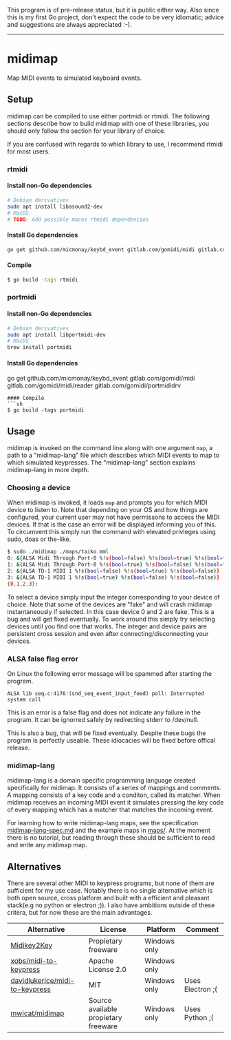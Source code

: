 This program is of pre-release status, but it is public either way. Also since this is my first Go project, don't expect the code to be very idiomatic; advice and suggestions are always appreciated :-).

---

# midimap
Map MIDI events to simulated keyboard events.
## Setup
midimap can be compiled to use either portmidi or rtmidi. The following sections describe how to build midimap with one of these libraries, you should only follow the section for your library of choice.

If you are confused with regards to which library to use, I recommend rtmidi for most users.
### rtmidi
#### Install non-Go dependencies
```sh
# Debian derivatives
sudo apt install libasound2-dev
# MacOS
# TODO: Add possible macos rtmidi dependencios
```
#### Install Go dependencies
```sh
go get github.com/micmonay/keybd_event gitlab.com/gomidi/midi gitlab.com/gomidi/midi/reader gitlab.com/gomidi/rtmididrv
```
#### Compile
```sh
$ go build -tags rtmidi
```
### portmidi
#### Install non-Go dependencies
```sh
# Debian derivatives
sudo apt install libportmidi-dev
# MacOS
brew install portmidi
```
#### Install Go dependencies
go get github.com/micmonay/keybd_event gitlab.com/gomidi/midi gitlab.com/gomidi/midi/reader gitlab.com/gomidi/portmididrv
```
#### Compile
```sh
$ go build -tags portmidi
```
## Usage
midimap is invoked on the command line along with one argument `map`, a path to a "midimap-lang" file which describes which MIDI events to map to which simulated keypresses. The "midimap-lang" section explains midimap-lang in more depth.

### Choosing a device
When midimap is invoked, it loads `map` and prompts you for which MIDI device to listen to. Note that depending on your OS and how things are configured, your current user may not have permissons to access the MIDI devices. If that is the case an error will be displayed informing you of this. To circumvent this simply run the command with elevated privleges using sudo, doas or the-like.
```sh
$ sudo ./midimap ./maps/taiko.mml
0: &{ALSA Midi Through Port-0 %!s(bool=false) %!s(bool=true) %!s(bool=false)}
1: &{ALSA Midi Through Port-0 %!s(bool=true) %!s(bool=false) %!s(bool=false)}
2: &{ALSA TD-1 MIDI 1 %!s(bool=false) %!s(bool=true) %!s(bool=false)}
3: &{ALSA TD-1 MIDI 1 %!s(bool=true) %!s(bool=false) %!s(bool=false)}
{0,1,2,3}: 
```

To select a device simply input the integer corresponding to your device of choice. Note that some of the devices are "fake" and will crash midimap instantaneously if selected. In this case device 0 and 2 are fake. This is a bug and will get fixed eventually. To work around this simply try selecting devices until you find one that works. The integer and device pairs are persistent cross session and even after connecting/disconnecting your devices.

### ALSA false flag error
On Linux the following error message will be spammed after starting the program.
```
ALSA lib seq.c:4176:(snd_seq_event_input_feed) poll: Interrupted system call
```
This is an error is a false flag and does not indicate any failure in the program. It can be ignorred safely by redirecting stderr to /dev/null.

This is also a bug, that will be fixed eventually. Despite these bugs the program is perfectly useable. These idiocacies will be fixed before offical release.

### midimap-lang
midimap-lang is a domain specific programming language created specifically for midimap. It consists of a series of mappings and comments. A mapping consists of a key code and a conditon, called its matcher. When midimap receives an incoming MIDI event it simulates pressing the key code of every mapping which has a matcher that matches the incoming event.

For learning how to write midimap-lang maps, see the specification [midimap-lang-spec.md](https://github.com/fossegrim/midimap/blob/master/midimap-lang-spec.md) and the example maps in [maps/](https://github.com/fossegrim/midimap/tree/master/maps). At the moment there is no tutorial, but reading through these should be sufficient to read and write any midimap map.

## Alternatives
There are several other MIDI to keypress programs, but none of them are sufficient for my use case. Notably there is no single alternative which is both open source, cross platform and built with a efficient and pleasant stack(e.g no python or electron ;)). I also have ambitions outside of these critera, but for now these are the main advantages.

| Alternative                                                                         | License                              | Platform     | Comment          |
|-------------------------------------------------------------------------------------|--------------------------------------|--------------|------------------|
| [Midikey2Key](https://midikey2key.de)                                               | Propietary freeware                  | Windows only |                  |
| [xobs/midi-to-keypress](https://github.com/xobs/midi-to-keypress)                   | Apache License 2.0 | Windows only |                  |
| [davidlukerice/midi-to-keypress](https://github.com/davidlukerice/midi-to-keypress) | MIT                                  | Windows only | Uses Electron ;( |
| [mwicat/midimap](https://github.com/mwicat/midimap)                                 | Source available propietary freeware | Windows only | Uses Python ;(   |
